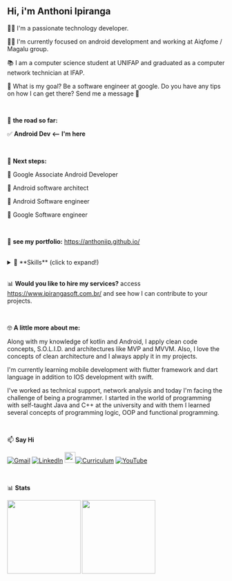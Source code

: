 ## Hi, i'm Anthoni Ipiranga

👋🏻 I'm a passionate technology developer.

💪🏻 I'm currently focused on android development and working at Aiqfome / Magalu group.

📚 I am a computer science student at UNIFAP and graduated as a computer network technician at IFAP.

🎯 What is my goal? Be a software engineer at google. Do you have any tips on how I can get there? Send me a message 🎯

</br>

🚀 **the road so far:**

✅ **Android Dev <-- I'm here**

</br>

🗾 **Next steps:**

📍 Google Associate Android Developer

📍 Android software architect

📍 Android Software engineer

📍 Google Software engineer

</br>

💼 **see my portfolio:**
https://anthoniip.github.io/

</br>
<details>
  <summary>🔧 **Skills** (click to expand!)</summary>
  
  </br>
  
· Android SDK (Application,Activity,fragment,Service,ContentProvider)

· Android Jetpack(Room,Navigation,Compose)

· Android Studio

· Google API's (Google Maps SDK, Firebase)

· Clean code

· Clean Architecture

· Consumption of REST API's

· Object-oriented programming

· Functional programming

· Reactive programming

· Git/GitHub

· Dependency injection with Koin and hilt

· Java

· Kotlin

· Agile Methodologies (Scrum & Kanban)

· MVVM

· RxJava

· SOLID

· Coroutines
  
</details>

</br>



📊 **Would you like to hire my services?**
access https://www.ipirangasoft.com.br/ and see how I can contribute to your projects.

</br>

🤓 **A little more about me:**

Along with my knowledge of kotlin and Android, I apply clean code concepts, S.O.L.I.D. and architectures like MVP and MVVM. Also, I love the concepts of clean architecture and I always apply it in my projects.

I'm currently learning mobile development with flutter framework and dart language in addition to IOS development with swift.

  I've worked as technical support, network analysis and today I'm facing the challenge of being a programmer. I started in the world of programming with self-taught Java and C++ at the university and with them I learned several concepts of programming logic, OOP and functional programming.
  
  </br>

:mailbox: **Say Hi** 

[![Gmail](https://img.shields.io/badge/-GMAIL-D14836?style=for-the-badge&logo=gmail&logoColor=white)](mailto:anthoni.ipiranga@gmail.com)
[![LinkedIn](https://img.shields.io/badge/-LINKEDIN-0077B5?style=for-the-badge&logo=linkedin&logoColor=white)](https://www.linkedin.com/in/anthoniipiranga/)
[<img height="25" src="https://i.imgur.com/2iVxee6.png">![Curriculum](https://img.shields.io/badge/lattes-%23100000?logoColor=blue&style=for-the-badge)](https://anthoniip.github.io/)
[![YouTube](https://img.shields.io/badge/-YOUTUBE-D14836?style=for-the-badge&logo=youtube&logoColor=white)](https://www.youtube.com/channel/UCNyTace0PmFnXL1aSyH008A/videos)
<!--[![GitHub](https://img.shields.io/badge/github-%23100000.svg?&style=for-the-badge&logo=github&logoColor=white)](https://guimaraaes.github.io/guimaraaes/)-->

</br>

📊 **Stats**

<p align="center">
<a href="https://github.com/AnthoniIP">
<img height="170em" align="left" src="https://github-readme-stats.vercel.app/api/top-langs/?username=anthoniip&layout=compact" />
<img height="170em" align="left" src="https://github-readme-stats.vercel.app/api?username=anthoniip&show_icons=true" />
</a>
</p>

